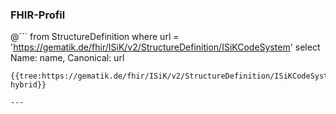 ### FHIR-Profil

@```
from StructureDefinition where url = 'https://gematik.de/fhir/ISiK/v2/StructureDefinition/ISiKCodeSystem' select Name: name, Canonical: url
```
{{tree:https://gematik.de/fhir/ISiK/v2/StructureDefinition/ISiKCodeSystem, hybrid}}

---
